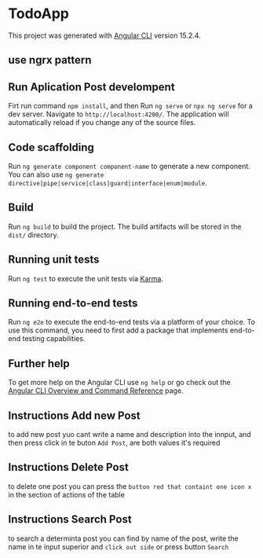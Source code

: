 # TodoApp
This project was generated with [Angular CLI](https://github.com/angular/angular-cli) version 15.2.4.

## use ngrx pattern

## Run Aplication Post develompent
Firt run command `npm install`, and then 
Run `ng serve`  or `npx ng serve` for a dev server. Navigate to `http://localhost:4200/`. The application will automatically reload if you change any of the source files.

## Code scaffolding

Run `ng generate component component-name` to generate a new component. You can also use `ng generate directive|pipe|service|class|guard|interface|enum|module`.

## Build

Run `ng build` to build the project. The build artifacts will be stored in the `dist/` directory.

## Running unit tests

Run `ng test` to execute the unit tests via [Karma](https://karma-runner.github.io).

## Running end-to-end tests

Run `ng e2e` to execute the end-to-end tests via a platform of your choice. To use this command, you need to first add a package that implements end-to-end testing capabilities.

## Further help

To get more help on the Angular CLI use `ng help` or go check out the [Angular CLI Overview and Command Reference](https://angular.io/cli) page.


## Instructions Add new Post

to add new post yuo cant write a name and description into the innput, and then press click in te buton `Add Post`, are both values it's required

## Instructions Delete Post

to delete one post you can press the `button red that containt one icon x` in the section of actions of the table

## Instructions Search Post

to search a determinta post you can find by name of the post, write the name in te input superior and `click out side` or press button `Search` 